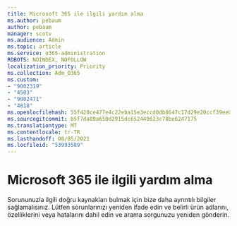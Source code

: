 ```yaml
---
title: Microsoft 365 ile ilgili yardım alma
ms.author: pebaum
author: pebaum
manager: scotv
ms.audience: Admin
ms.topic: article
ms.service: o365-administration
ROBOTS: NOINDEX, NOFOLLOW
localization_priority: Priority
ms.collection: Adm_O365
ms.custom:
- "9002319"
- "4503"
- "9002471"
- "4818"
ms.openlocfilehash: 55f420ce477e4c22eba15e3eccd0db8647c17d29e20ccf39ee01f62f151db5c9
ms.sourcegitcommit: b5f7da89a650d2915dc652449623c78be6247175
ms.translationtype: MT
ms.contentlocale: tr-TR
ms.lasthandoff: 08/05/2021
ms.locfileid: "53993589"
---
```

# <a name="get-support-with-microsoft-365"></a>Microsoft 365 ile ilgili yardım alma

Sorununuzla ilgili doğru kaynakları bulmak için bize daha ayrıntılı bilgiler sağlamalısınız. Lütfen sorunlarınızı yeniden ifade edin ve belirli ürün adlarını, özelliklerini veya hatalarını dahil edin ve arama sorgunuzu yeniden gönderin.
